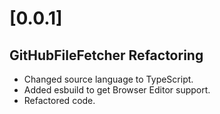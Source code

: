 # [0.0.1]

## GitHubFileFetcher Refactoring

- Changed source language to TypeScript.
- Added esbuild to get Browser Editor support.
- Refactored code.
